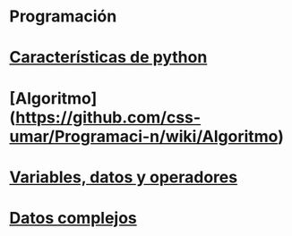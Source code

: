 # Programación
# [Características de python](https://github.com/css-umar/Programaci-n/wiki/Caracter%C3%ADsticas-de-Python)
# [Algoritmo] (https://github.com/css-umar/Programaci-n/wiki/Algoritmo)
# [Variables, datos y operadores](https://github.com/css-umar/Programaci-n/wiki/Variables,-datos-y-operadores)
# [Datos complejos](https://github.com/css-umar/Programaci-n/wiki/Datos-complejos)
